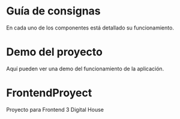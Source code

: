 # Guía de consignas

En cada uno de los componentes está detallado su funcionamiento.

# Demo del proyecto

Aquí pueden ver una demo del funcionamiento de la aplicación.

# FrontendProyect
Proyecto para Frontend 3 Digital House
